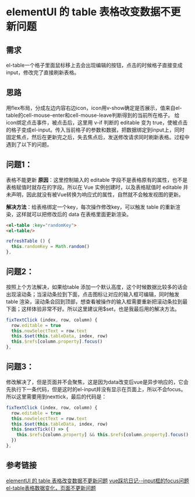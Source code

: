 # elementUI 的 table 表格改变数据不更新问题

## 需求
el-table一个格子里面鼠标移上去会出现编辑的按钮，点击的时候格子直接变成input，修改完了直接刷新表格。

## 思路
用flex布局，分成左边内容右边icon，icon用v-show确定是否展示，值来自el-table的cell-mouse-enter和cell-mouse-leave判断得到的当前所在格子。
给icon绑定点击事件，被点击后，这里用 v-if 判断的 editable 变为 true，使被点击的格子变成el-input。传入当前格子的参数和数据，把数据绑定到input上，同时固定焦点，然后在更新完之后，失去焦点后，发送修改请求同时刷新表格。过程中遇到了以下的问题。

## 问题1：
表格不能更新
**原因**：这里控制输入的 editable 字段不是表格原有的属性，也不是表格赋值时就存在的字段。所以在 Vue 实例创建时，以及表格赋值时 editable 并未声明，因此就没有被Vue转换为响应式的属性，自然就不会触发视图的更新。

**解决方法**：给表格绑定一个key，每次操作修改key，可以触发 table 的重新渲染，这样就可以把修改后的 data 在表格里面更新渲染。
```html
<el-table :key="randomKey">
<el-table/>
```

```javascript
refreshTable () {
  this.randomKey = Math.random()
},
```

## 问题2：
按照上个方法解决，如果给table 添加一个默认高度，这个时候数据比较多的话会出现滚动条；当滚动条拉到下面，点击图标让对应的输入框可编辑，同时触发 table 渲染，滚动条会回到顶部，想查看被操作的输入框需要重新把滚动条拉到最下面；这样体验非常不好。所以这里建议用$set，也是我最后用的解决方法。
```javascript
fixTextClick (index, row, column) {
  row.editable = true
  this.nowSelectText = row.text
  this.$set(this.tableData, index, row)
  this.$refs[column.property].focus()
},
```

## 问题3：
修改解决了，但是页面并不会聚焦，这是因为data改变后vue是异步响应的，它会先执行下一条代码，但是这时的el-input并没有显示在页面上，所以不会focus。所以这里需要用到nexttick，最后的代码是：
```javascript
fixTextClick (index, row, column) {
  row.editable = true
  this.nowSelectText = row.text
  this.$set(this.tableData, index, row)
  this.$nextTick(() => {
    this.$refs[column.property] && this.$refs[column.property].focus()
  })
},
```

## 参考链接
[elementUI 的 table 表格改变数据不更新问题](https://blog.csdn.net/weixin_43299180/article/details/116235166)
[vue踩坑日记--input框的focus问题](https://blog.csdn.net/qq_43612151/article/details/107601625)
[el-table表格数据变化，页面不更新问题](https://blog.csdn.net/sven_chen93/article/details/110880675)



